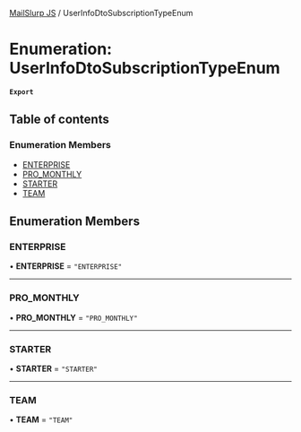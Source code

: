 [MailSlurp JS](../README.md) / UserInfoDtoSubscriptionTypeEnum

# Enumeration: UserInfoDtoSubscriptionTypeEnum

**`Export`**

## Table of contents

### Enumeration Members

- [ENTERPRISE](UserInfoDtoSubscriptionTypeEnum.md#enterprise)
- [PRO\_MONTHLY](UserInfoDtoSubscriptionTypeEnum.md#pro_monthly)
- [STARTER](UserInfoDtoSubscriptionTypeEnum.md#starter)
- [TEAM](UserInfoDtoSubscriptionTypeEnum.md#team)

## Enumeration Members

### ENTERPRISE

• **ENTERPRISE** = ``"ENTERPRISE"``

___

### PRO\_MONTHLY

• **PRO\_MONTHLY** = ``"PRO_MONTHLY"``

___

### STARTER

• **STARTER** = ``"STARTER"``

___

### TEAM

• **TEAM** = ``"TEAM"``

